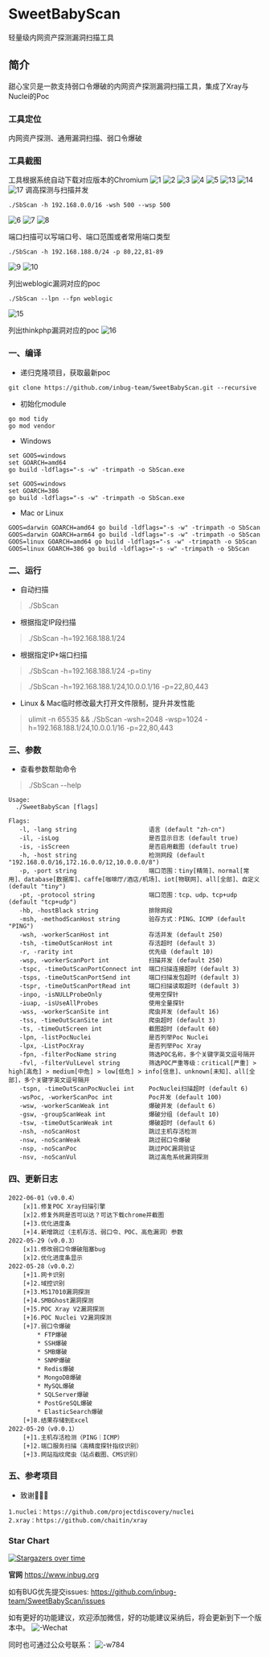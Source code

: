 # SweetBabyScan

轻量级内网资产探测漏洞扫描工具

## 简介

甜心宝贝是一款支持弱口令爆破的内网资产探测漏洞扫描工具，集成了Xray与Nuclei的Poc

### 工具定位

内网资产探测、通用漏洞扫描、弱口令爆破

### 工具截图

工具根据系统自动下载对应版本的Chromium
![1](img/1.png)
![2](img/2.png)
![3](img/3.png)
![4](img/4.png)
![5](img/5.png)
![13](img/13.png)
![14](img/14.png)
![17](img/17.png)
调高探测与扫描并发

```
./SbScan -h 192.168.0.0/16 -wsh 500 --wsp 500
```

![6](img/6.png)
![7](img/7.png)
![8](img/8.png)

端口扫描可以写端口号、端口范围或者常用端口类型

```
./SbScan -h 192.168.188.0/24 -p 80,22,81-89
```

![9](img/9.png)
![10](img/10.png)

列出weblogic漏洞对应的poc

```
./SbScan --lpn --fpn weblogic
```

![15](img/15.png)

列出thinkphp漏洞对应的poc
![16](img/16.png)

### 一、编译

- 递归克隆项目，获取最新poc

```shell
git clone https://github.com/inbug-team/SweetBabyScan.git --recursive
```

- 初始化module
```shell
go mod tidy
go mod vendor
```

- Windows

```shell
set GOOS=windows
set GOARCH=amd64
go build -ldflags="-s -w" -trimpath -o SbScan.exe

set GOOS=windows
set GOARCH=386
go build -ldflags="-s -w" -trimpath -o SbScan.exe
```

- Mac or Linux

```shell
GOOS=darwin GOARCH=amd64 go build -ldflags="-s -w" -trimpath -o SbScan
GOOS=darwin GOARCH=arm64 go build -ldflags="-s -w" -trimpath -o SbScan
GOOS=linux GOARCH=amd64 go build -ldflags="-s -w" -trimpath -o SbScan
GOOS=linux GOARCH=386 go build -ldflags="-s -w" -trimpath -o SbScan
```

### 二、运行

- 自动扫描

> ./SbScan

- 根据指定IP段扫描

> ./SbScan -h=192.168.188.1/24

- 根据指定IP+端口扫描

> ./SbScan -h=192.168.188.1/24 -p=tiny

> ./SbScan -h=192.168.188.1/24,10.0.0.1/16 -p=22,80,443

- Linux & Mac临时修改最大打开文件限制，提升并发性能

> ulimit -n 65535 && ./SbScan -wsh=2048 -wsp=1024 -h=192.168.188.1/24,10.0.0.1/16 -p=22,80,443

### 三、参数

- 查看参数帮助命令

> ./SbScan --help

```text
Usage:
  ./SweetBabyScan [flags]

Flags:
   -l, -lang string                    语言 (default "zh-cn")
   -il, -isLog                         是否显示日志 (default true)
   -is, -isScreen                      是否启用截图 (default true)
   -h, -host string                    检测网段 (default "192.168.0.0/16,172.16.0.0/12,10.0.0.0/8")
   -p, -port string                    端口范围：tiny[精简]、normal[常用]、database[数据库]、caffe[咖啡厅/酒店/机场]、iot[物联网]、all[全部]、自定义 (default "tiny")
   -pt, -protocol string               端口范围：tcp、udp、tcp+udp (default "tcp+udp")
   -hb, -hostBlack string              排除网段
   -msh, -methodScanHost string        验存方式：PING、ICMP (default "PING")
   -wsh, -workerScanHost int           存活并发 (default 250)
   -tsh, -timeOutScanHost int          存活超时 (default 3)
   -r, -rarity int                     优先级 (default 10)
   -wsp, -workerScanPort int           扫描并发 (default 250)
   -tspc, -timeOutScanPortConnect int  端口扫描连接超时 (default 3)
   -tsps, -timeOutScanPortSend int     端口扫描发包超时 (default 3)
   -tspr, -timeOutScanPortRead int     端口扫描读取超时 (default 3)
   -inpo, -isNULLProbeOnly             使用空探针
   -iuap, -isUseAllProbes              使用全量探针
   -wss, -workerScanSite int           爬虫并发 (default 16)
   -tss, -timeOutScanSite int          爬虫超时 (default 3)
   -ts, -timeOutScreen int             截图超时 (default 60)
   -lpn, -listPocNuclei                是否列举Poc Nuclei
   -lpx, -ListPocXray                  是否列举Poc Xray
   -fpn, -filterPocName string         筛选POC名称，多个关键字英文逗号隔开
   -fvl, -filterVulLevel string        筛选POC严重等级：critical[严重] > high[高危] > medium[中危] > low[低危] > info[信息]、unknown[未知]、all[全部]，多个关键字英文逗号隔开
   -tspn, -timeOutScanPocNuclei int    PocNuclei扫描超时 (default 6)
   -wsPoc, -workerScanPoc int          Poc并发 (default 100)
   -wsw, -workerScanWeak int           爆破并发 (default 6)
   -gsw, -groupScanWeak int            爆破分组 (default 10)
   -tsw, -timeOutScanWeak int          爆破超时 (default 6)
   -nsh, -noScanHost                   跳过主机存活检测
   -nsw, -noScanWeak                   跳过弱口令爆破
   -nsp, -noScanPoc                    跳过POC漏洞验证
   -nsv, -noScanVul                    跳过高危系统漏洞探测
```

### 四、更新日志

```text
2022-06-01（v0.0.4）
    [x]1.修复POC Xray扫描引擎
    [x]2.修复外网是否可以达？可达下载chrome并截图
    [+]3.优化进度条
    [+]4.新增跳过（主机存活、弱口令、POC、高危漏洞）参数
2022-05-29（v0.0.3）
    [x]1.修改弱口令爆破阻塞bug
    [x]2.优化进度条显示
2022-05-28（v0.0.2）
    [+]1.网卡识别
    [+]2.域控识别
    [+]3.MS17010漏洞探测
    [+]4.SMBGhost漏洞探测
    [+]5.POC Xray V2漏洞探测
    [+]6.POC Nuclei V2漏洞探测
    [+]7.弱口令爆破
        * FTP爆破
        * SSH爆破
        * SMB爆破
        * SNMP爆破
        * Redis爆破
        * MongoDB爆破
        * MySQL爆破
        * SQLServer爆破
        * PostGreSQL爆破
        * ElasticSearch爆破
    [+]8.结果存储到Excel
2022-05-20（v0.0.1）
    [+]1.主机存活检测（PING｜ICMP）
    [+]2.端口服务扫描（高精度探针指纹识别）
    [+]3.网站指纹爬虫（站点截图、CMS识别）
```

### 五、参考项目

- 致谢🙏🙏🙏

```text
1.nuclei：https://github.com/projectdiscovery/nuclei
2.xray：https://github.com/chaitin/xray
```

### Star Chart

[![Stargazers over time](https://starchart.cc/inbug-team/SweetBabyScan.svg)](https://starchart.cc/inbug-team/SweetBabyScan)

**官网**
https://www.inbug.org

如有BUG优先提交issues:
https://github.com/inbug-team/SweetBabyScan/issues

如有更好的功能建议，欢迎添加微信，好的功能建议采纳后，将会更新到下一个版本中。
![-Wechat](img/WeChat.png)


同时也可通过公众号联系：
![-w784](img/InBug.bmp)
